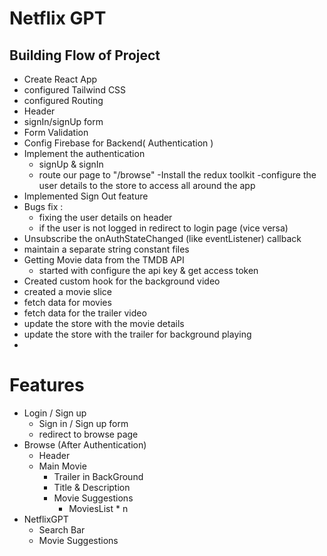 # Netflix GPT

## Building Flow of Project
 - Create React App 
 - configured Tailwind CSS
 - configured Routing
 - Header
 - signIn/signUp form
 - Form Validation
 - Config Firebase for Backend( Authentication )
 - Implement the authentication
   - signUp & signIn
   - route our page to "/browse"
 -Install the redux toolkit
    -configure the user details to the store to access all around the app
 - Implemented Sign Out feature
 - Bugs fix : 
   - fixing the user details on header 
   - if the user is not logged in redirect to login page (vice versa)
 - Unsubscribe the  onAuthStateChanged (like eventListener) callback
 - maintain a separate string constant files
 - Getting Movie data from the TMDB API 
   - started with configure the api key & get access token
 - Created custom hook for the background video
 - created a movie slice
 - fetch data for movies 
 - fetch data for the trailer video
 - update the store with the movie details
 - update the store with the trailer for background playing
 - 
# Features
- Login / Sign up
  - Sign in / Sign up form
  - redirect to browse page
- Browse (After Authentication)
   - Header
   - Main Movie
        - Trailer in BackGround
        - Title & Description
        - Movie Suggestions
          - MoviesList * n
 - NetflixGPT
   - Search Bar
   - Movie Suggestions